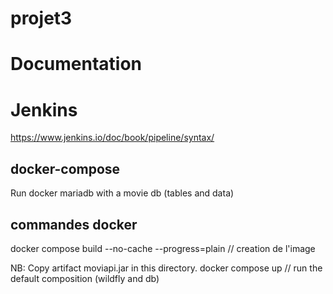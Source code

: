 # projet3

# Documentation

# Jenkins
https://www.jenkins.io/doc/book/pipeline/syntax/

## docker-compose 
Run docker mariadb with a movie db (tables and data)

## commandes docker

docker compose build --no-cache --progress=plain  // creation de l'image

NB: Copy artifact moviapi.jar in this directory.
docker compose up  // run the default composition (wildfly and db) 


